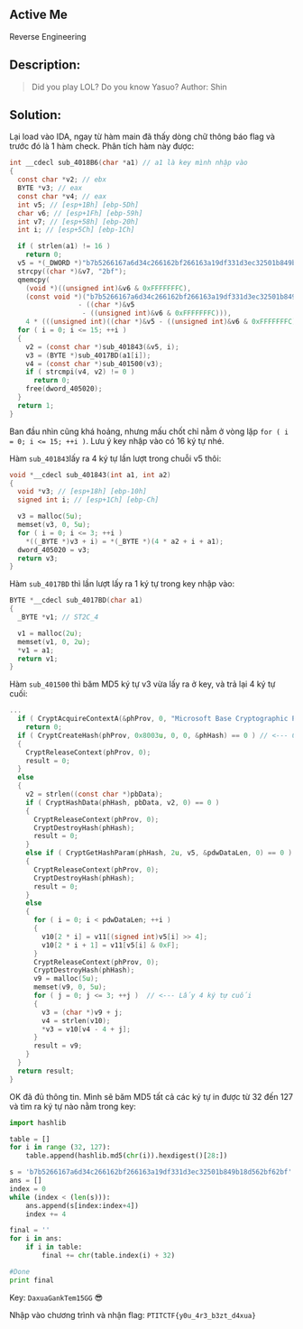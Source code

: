**Active Me**
---
Reverse Engineering

Description:
---
> Did you play LOL? Do you know Yasuo? Author: Shin

Solution:
---

Lại load vào IDA, ngay từ hàm main đã thấy dòng chữ thông báo flag và trước đó là 1 hàm check. Phân tích hàm này được:
```C
int __cdecl sub_4018B6(char *a1) // a1 là key mình nhập vào
{
  const char *v2; // ebx
  BYTE *v3; // eax
  const char *v4; // eax
  int v5; // [esp+1Bh] [ebp-5Dh]
  char v6; // [esp+1Fh] [ebp-59h]
  int v7; // [esp+58h] [ebp-20h]
  int i; // [esp+5Ch] [ebp-1Ch]

  if ( strlen(a1) != 16 )
    return 0;
  v5 = *(_DWORD *)"b7b5266167a6d34c266162bf266163a19df331d3ec32501b849b18d562bf62bf";
  strcpy((char *)&v7, "2bf");
  qmemcpy(
    (void *)((unsigned int)&v6 & 0xFFFFFFFC),
    (const void *)("b7b5266167a6d34c266162bf266163a19df331d3ec32501b849b18d562bf62bf"
                 - ((char *)&v5
                  - ((unsigned int)&v6 & 0xFFFFFFFC))),
    4 * (((unsigned int)((char *)&v5 - ((unsigned int)&v6 & 0xFFFFFFFC) + 65) & 0xFFFFFFFC) >> 2));
  for ( i = 0; i <= 15; ++i )
  {
    v2 = (const char *)sub_401843(&v5, i);
    v3 = (BYTE *)sub_4017BD(a1[i]);
    v4 = (const char *)sub_401500(v3);
    if ( strcmpi(v4, v2) != 0 )
      return 0;
    free(dword_405020);
  }
  return 1;
}
```
Ban đầu nhìn cũng khá hoảng, nhưng mấu chốt chỉ nằm ở vòng lặp `for ( i = 0; i <= 15; ++i )`. Lưu ý key nhập vào có 16 ký tự nhé.

Hàm `sub_401843`lấy ra 4 ký tự lần lượt trong chuỗi v5 thôi:
```C
void *__cdecl sub_401843(int a1, int a2)
{
  void *v3; // [esp+18h] [ebp-10h]
  signed int i; // [esp+1Ch] [ebp-Ch]

  v3 = malloc(5u);
  memset(v3, 0, 5u);
  for ( i = 0; i <= 3; ++i )
    *((_BYTE *)v3 + i) = *(_BYTE *)(4 * a2 + i + a1);
  dword_405020 = v3;
  return v3;
}
```

Hàm `sub_4017BD` thì lần lượt lấy ra 1 ký tự trong key nhập vào:
```C
BYTE *__cdecl sub_4017BD(char a1)
{
  _BYTE *v1; // ST2C_4

  v1 = malloc(2u);
  memset(v1, 0, 2u);
  *v1 = a1;
  return v1;
}
```

Hàm `sub_401500` thì băm MD5 ký tự v3 vừa lấy ra ở key, và trả lại 4 ký tự cuối:
```C
...
  if ( CryptAcquireContextA(&phProv, 0, "Microsoft Base Cryptographic Provider v1.0", 1u, 0xF0000000) == 0 )
    return 0;
  if ( CryptCreateHash(phProv, 0x8003u, 0, 0, &phHash) == 0 ) // <--- 0x8003u là flag ứng với CALG_MD5
  {
    CryptReleaseContext(phProv, 0);
    result = 0;
  }
  else
  {
    v2 = strlen((const char *)pbData);
    if ( CryptHashData(phHash, pbData, v2, 0) == 0 )
    {
      CryptReleaseContext(phProv, 0);
      CryptDestroyHash(phHash);
      result = 0;
    }
    else if ( CryptGetHashParam(phHash, 2u, v5, &pdwDataLen, 0) == 0 )
    {
      CryptReleaseContext(phProv, 0);
      CryptDestroyHash(phHash);
      result = 0;
    }
    else
    {
      for ( i = 0; i < pdwDataLen; ++i )
      {
        v10[2 * i] = v11[(signed int)v5[i] >> 4];
        v10[2 * i + 1] = v11[v5[i] & 0xF];
      }
      CryptReleaseContext(phProv, 0);
      CryptDestroyHash(phHash);
      v9 = malloc(5u);
      memset(v9, 0, 5u);
      for ( j = 0; j <= 3; ++j )  // <--- Lấy 4 ký tự cuối
      {
        v3 = (char *)v9 + j;
        v4 = strlen(v10);
        *v3 = v10[v4 - 4 + j];
      }
      result = v9;
    }
  }
  return result;
}
```

OK đã đủ thông tin. Mình sẽ băm MD5 tất cả các ký tự in được từ 32 đến 127 và tìm ra ký tự nào nằm trong key:
```python
import hashlib

table = []
for i in range (32, 127):
	table.append(hashlib.md5(chr(i)).hexdigest()[28:])

s = 'b7b5266167a6d34c266162bf266163a19df331d3ec32501b849b18d562bf62bf'
ans = []
index = 0
while (index < (len(s))):
	ans.append(s[index:index+4])
	index += 4

final = ''
for i in ans:
	if i in table:
		final += chr(table.index(i) + 32)

#Done
print final
```

Key: `DaxuaGankTem15GG` :sunglasses:

Nhập vào chương trình và nhận flag: `PTITCTF{y0u_4r3_b3zt_d4xua}`
